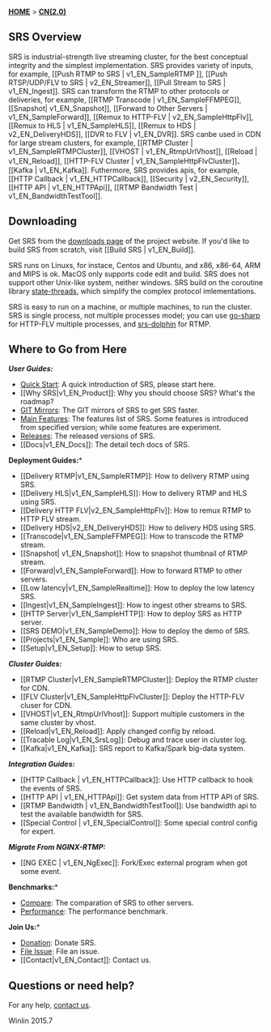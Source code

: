 [**HOME**](Home) > [**CN(2.0)**](v1_EN_Home)

## SRS Overview

SRS is industrial-strength live streaming cluster, for the best conceptual integrity and the simplest implementation. SRS provides variety of inputs, for example, [[Push RTMP to SRS | v1_EN_SampleRTMP ]], [[Push RTSP/UDP/FLV to SRS | v2_EN_Streamer]], [[Pull Stream to SRS | v1_EN_Ingest]]. SRS can transform the RTMP to other protocols or deliveries, for example, [[RTMP Transcode | v1_EN_SampleFFMPEG]], [[Snapshot| v1_EN_Snapshot]], [[Forward to Other Servers | v1_EN_SampleForward]], [[Remux to HTTP-FLV | v2_EN_SampleHttpFlv]], [[Remux to HLS | v1_EN_SampleHLS]], [[Remux to HDS | v2_EN_DeliveryHDS]], [[DVR to FLV | v1_EN_DVR]]. SRS canbe used in CDN for large stream clusters, for example, [[RTMP Cluster | v1_EN_SampleRTMPCluster]], [[VHOST | v1_EN_RtmpUrlVhost]], [[Reload | v1_EN_Reload]], [[HTTP-FLV Cluster | v1_EN_SampleHttpFlvCluster]]、[[Kafka | v1_EN_Kafka]]. Futhermore, SRS provides apis, for example, [[HTTP Callback | v1_EN_HTTPCallback]], [[Security | v2_EN_Security]], [[HTTP API | v1_EN_HTTPApi]], [[RTMP Bandwidth Test | v1_EN_BandwidthTestTool]].

## Downloading

Get SRS from the [downloads page][website] of the project website. If you'd like to build SRS from scratch, visit [[Build SRS | v1_EN_Build]].

SRS runs on Linuxs, for instace, Centos and Ubuntu, and x86, x86-64, ARM and MIPS is ok. MacOS only supports code edit and build. SRS does not support other Unix-like system, neither windows. SRS build on the coroutine library [state-threads][st], which simplify the complex protocol imlementations.

SRS is easy to run on a machine, or multiple machines, to run the cluster. SRS is single process, not multiple processes model; you can use [go-sharp][sharp] for HTTP-FLV multiple processes, and [srs-dolphin][dolphin] for RTMP.

## Where to Go from Here

***User Guides:***

* [Quick Start][qstart]: A quick introduction of SRS, please start here.
* [[Why SRS|v1_EN_Product]]: Why you should choose SRS? What's the roadmap?
* [GIT Mirrors][mirrors]: The GIT mirrors of SRS to get SRS faster.
* [Main Features][features]: The features list of SRS. Some features is introduced from specified version; while some features are experiment.
* [Releases][releases]: The released versions of SRS.
* [[Docs|v1_EN_Docs]]: The detail tech docs of SRS.

**Deployment Guides:***

* [[Delivery RTMP|v1_EN_SampleRTMP]]: How to delivery RTMP using SRS.
* [[Delivery HLS|v1_EN_SampleHLS]]: How to delivery RTMP and HLS using SRS.
* [[Delivery HTTP FLV|v2_EN_SampleHttpFlv]]: How to remux RTMP to HTTP FLV stream.
* [[Delivery HDS|v2_EN_DeliveryHDS]]: How to delivery HDS using SRS.
* [[Transcode|v1_EN_SampleFFMPEG]]: How to transcode the RTMP stream.
* [[Snapshot| v1_EN_Snapshot]]: How to snapshot thumbnail of RTMP stream.
* [[Forward|v1_EN_SampleForward]]: How to forward RTMP to other servers.
* [[Low latency|v1_EN_SampleRealtime]]: How to deploy the low latency SRS.
* [[Ingest|v1_EN_SampleIngest]]: How to ingest other streams to SRS.
* [[HTTP Server|v1_EN_SampleHTTP]]: How to deploy SRS as HTTP server.
* [[SRS DEMO|v1_EN_SampleDemo]]: How to deploy the demo of SRS.
* [[Projects|v1_EN_Sample]]: Who are using SRS.
* [[Setup|v1_EN_Setup]]: How to setup SRS.

***Cluster Guides:***

* [[RTMP Cluster|v1_EN_SampleRTMPCluster]]: Deploy the RTMP cluster for CDN.
* [[FLV Cluster|v1_EN_SampleHttpFlvCluster]]: Deploy the HTTP-FLV cluser for CDN.
* [[VHOST|v1_EN_RtmpUrlVhost]]: Support multiple customers in the same cluster by vhost.
* [[Reload|v1_EN_Reload]]: Apply changed config by reload.
* [[Tracable Log|v1_EN_SrsLog]]: Debug and trace user in cluster log.
* [[Kafka|v1_EN_Kafka]]: SRS report to Kafka/Spark big-data system.

***Integration Guides:***

* [[HTTP Callback | v1_EN_HTTPCallback]]: Use HTTP callback to hook the events of SRS.
* [[HTTP API | v1_EN_HTTPApi]]: Get system data from HTTP API of SRS.
* [[RTMP Bandwidth | v1_EN_BandwidthTestTool]]: Use bandwidth api to test the available bandwidth for SRS.
* [[Special Control | v1_EN_SpecialControl]]: Some special control config for expert.

***Migrate From NGINX-RTMP:***

* [[NG EXEC | v1_EN_NgExec]]: Fork/Exec external program when got some event.

**Benchmarks:***

* [Compare][compare]: The comparation of SRS to other servers.
* [Performance][performance]: The performance benchmark.

**Join Us:***

* [Donation][donation]: Donate SRS.
* [File Issue][issue]: File an issue.
* [[Contact|v1_EN_Contact]]: Contact us.

## Questions or need help?

For any help, [contact us](v1_EN_Contact).

Winlin 2015.7

[st]: https://github.com/winlinvip/state-threads
[website]: http://ossrs.net

[sharp]: https://github.com/simple-rtmp-server/go-sharp
[dolphin]: https://github.com/simple-rtmp-server/srs-dolphin

[qstart]: https://github.com/simple-rtmp-server/srs/tree/2.0release#usage
[mirrors]: https://github.com/simple-rtmp-server/srs/tree/2.0release#mirrors
[features]: https://github.com/simple-rtmp-server/srs/tree/2.0release#features
[releases]: https://github.com/simple-rtmp-server/srs/tree/2.0release#releases

[donation]: http://www.ossrs.net/srs.release/donation/index.html
[issue]: https://github.com/simple-rtmp-server/srs/issues/new

[compare]: https://github.com/simple-rtmp-server/srs/tree/2.0release#compare
[performance]: https://github.com/simple-rtmp-server/srs/tree/2.0release#performance
